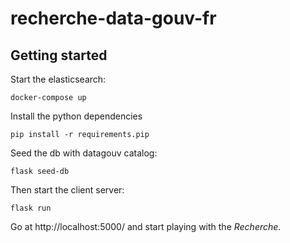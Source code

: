 # recherche-data-gouv-fr

## Getting started

Start the elasticsearch:
```
docker-compose up
```

Install the python dependencies
```
pip install -r requirements.pip
```

Seed the db with datagouv catalog:
```
flask seed-db
```

Then start the client server:
```
flask run
```

Go at http://localhost:5000/ and start playing with the *Recherche*.
